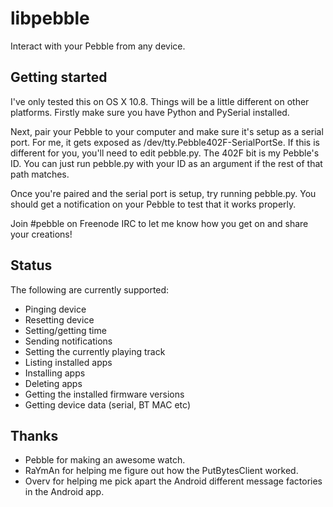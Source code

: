 libpebble
=========

Interact with your Pebble from any device.

Getting started
---------------

I've only tested this on OS X 10.8. Things will be a little different on other platforms. Firstly make sure you have Python and PySerial installed.

Next, pair your Pebble to your computer and make sure it's setup as a serial port. For me, it gets exposed as /dev/tty.Pebble402F-SerialPortSe. If this is different for you, you'll need to edit pebble.py. The 402F bit is my Pebble's ID. You can just run pebble.py with your ID as an argument if the rest of that path matches.

Once you're paired and the serial port is setup, try running pebble.py. You should get a notification on your Pebble to test that it works properly.

Join #pebble on Freenode IRC to let me know how you get on and share your creations!

Status
------

The following are currently supported:

* Pinging device
* Resetting device
* Setting/getting time
* Sending notifications
* Setting the currently playing track
* Listing installed apps
* Installing apps
* Deleting apps
* Getting the installed firmware versions
* Getting device data (serial, BT MAC etc)

Thanks
------

* Pebble for making an awesome watch.
* RaYmAn for helping me figure out how the PutBytesClient worked.
* Overv for helping me pick apart the Android different message factories in the Android app.

